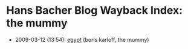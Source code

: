 # Hans Bacher Blog Wayback Index: the mummy

* 2009-03-12 (13:54): [egypt](https://web.archive.org/web/https://one1more2time3.wordpress.com/2009/03/12/egypt/) (boris karloff, the mummy)